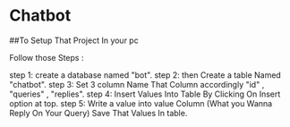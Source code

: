 # Chatbot

##To Setup That Project In your pc 

Follow those Steps :

step 1: create a database named "bot".
step 2: then Create a table Named "chatbot".
step 3: Set 3 column Name That Column accordingly "id" , "queries" , "replies".
step 4: Insert Values Into Table By Clicking On Insert option at top. 
step 5: Write a value into value Column (What you Wanna Reply On Your Query) Save That Values In table.

